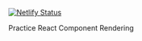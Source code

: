 

[![Netlify Status](https://api.netlify.com/api/v1/badges/f5e97e8d-f22a-4424-a82d-bc1c83d00935/deploy-status)](https://app.netlify.com/sites/dan-react-planets/deploys)

Practice React Component Rendering